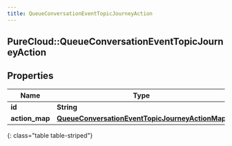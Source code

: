 ```yaml
---
title: QueueConversationEventTopicJourneyAction
---
```

## PureCloud::QueueConversationEventTopicJourneyAction

## Properties

|Name | Type | Description | Notes|
|------------ | ------------- | ------------- | -------------|
| **id** | **String** |  | [optional] |
| **action_map** | [**QueueConversationEventTopicJourneyActionMap**](QueueConversationEventTopicJourneyActionMap.html) |  | [optional] |
{: class="table table-striped"}


